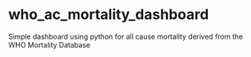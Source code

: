 # who_ac_mortality_dashboard
Simple dashboard using python for all cause mortality derived from the WHO Mortality Database
